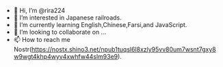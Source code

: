 - 👋 Hi, I’m @rira224
- 👀 I’m interested in Japanese railroads.
- 🌱 I’m currently learning English,Chinese,Farsi,and JavaScript.
- 💞️ I’m looking to collaborate on ...
- 📫 How to reach me Nostr(https://nostx.shino3.net/npub1tuqsl6l8xzly95vv80um7wsnt7gxy8w9wgt4khp4wyv4xwhfw44slm93e9).

<!---
rira224/rira224 is a ✨ special ✨ repository because its `README.md` (this file) appears on your GitHub profile.
You can click the Preview link to take a look at your changes.
--->
